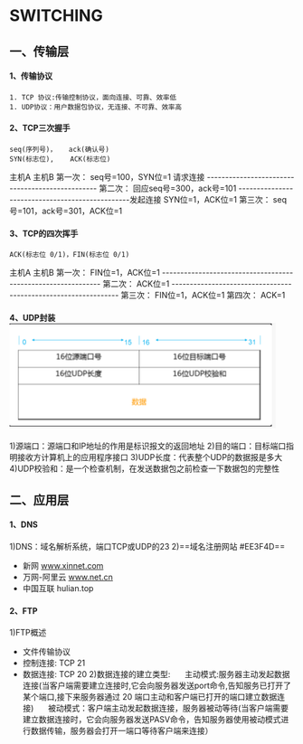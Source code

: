 # SWITCHING
## 一、传输层
#### 1、传输协议
	1. TCP 协议:传输控制协议，面向连接、可靠、效率低
	1. UDP协议：用户数据包协议，无连接、不可靠、效率高
#### 2、TCP三次握手
	seq(序列号)，	ack(确认号)
	SYN(标志位),	 ACK(标志位)
主机A                                                主机B
第一次：   seq号=100，SYN位=1  请求连接
------------------------------------------------ 第二次： 回应seq号=300，ack号=101
------------------------------------------------发起连接  SYN位=1，ACK位=1
第三次： seq号=101，ack号=301，ACK位=1
#### 3、TCP的四次挥手
	ACK(标志位 0/1)，FIN(标志位 0/1)
主机A                                                                       主机B
第一次： FIN位=1，ACK位=1
-------------------------------------------------------------  第二次： ACK位=1
--------------------------------------------------------------- 第三次： FIN位=1，ACK位=1
第四次： ACK=1

#### 4、UDP封装![封装格式](https://raw.githubusercontent.com/swdxiaoxiao/imgs/main/小书匠/UDP帧格式.png)
1)源端口：源端口和IP地址的作用是标识报文的返回地址
2)目的端口：目标端口指明接收方计算机上的应用程序接口
3)UDP长度：代表整个UDP的数据报是多大
4)UDP校验和：是一个检查机制，在发送数据包之前检查一下数据包的完整性
## 二、应用层
#### 1、DNS
1)DNS：域名解析系统，端口TCP或UDP的23
2)==域名注册网站 #EE3F4D==
- 新网 www.xinnet.com
- 万网-阿里云 www.net.cn
- 中国互联 hulian.top
#### 2、FTP
1)FTP概述
- 文件传输协议
- 控制连接: TCP 21
- 数据连接: TCP 20
 2)数据连接的建立类型:
`	`主动模式:服务器主动发起数据连接(当客户端需要建立连接时,它会向服务器发送port命令,告知服务已打开了某个端口,接下来服务器通过 20 端口主动和客户端已打开的端口建立数据连接)
`	`被动模式：客户端主动发起数据连接，服务器被动等待(当客户端需要建立数据连接时，它会向服务器发送PASV命令，告知服务器使用被动模式进行数据传输，服务器会打开一端口等待客户端来连接）
